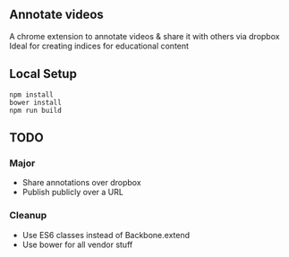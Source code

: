 ## Annotate videos

A chrome extension to annotate videos & share it with others via dropbox
Ideal for creating indices for educational content

## Local Setup

```
npm install
bower install
npm run build
```

## TODO

### Major
- Share annotations over dropbox
- Publish publicly over a URL

### Cleanup
- Use ES6 classes instead of Backbone.extend
- Use bower for all vendor stuff
